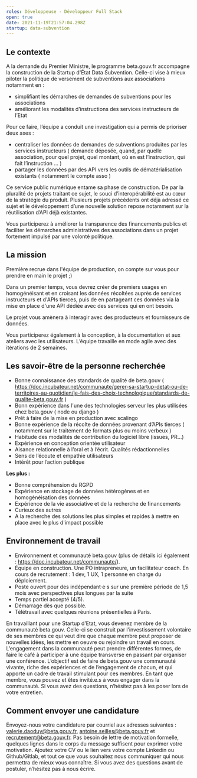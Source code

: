 ```yaml
---
roles: Développeuse - Développeur Full Stack
open: true
date: 2021-11-19T21:57:04.298Z
startup: data-subvention
---
```

## Le contexte

A la demande du Premier Ministre, le programme beta.gouv.fr accompagne la construction de la Startup d'État Data Subvention. Celle-ci vise à mieux piloter la politique de versement de subventions aux associations notamment en :

* simplifiant les démarches de demandes de subventions pour les associations
* améliorant les modalités d’instructions des services instructeurs de l’Etat

Pour ce faire, l’équipe a conduit une investigation qui a permis de prioriser deux axes :

* centraliser les données de demandes de subventions produites par les services instructeurs ( demande déposée, quand, par quelle association, pour quel projet, quel montant, où en est l’instruction, qui fait l’instruction … )
* partager les données par des API vers les outils de dématérialisation existants ( notamment le compte asso )

Ce service public numérique entame sa phase de construction. De par la pluralité de projets traitant ce sujet, le souci d’interopérabilité est au cœur de la stratégie du produit. Plusieurs projets précédents ont déjà adressé ce sujet et le développement d’une nouvelle solution repose notamment sur la réutilisation d’API déjà existantes. 

Vous participerez à améliorer la transparence des financements publics et faciliter les démarches administratives des associations dans un projet fortement impulsé par une volonté politique.

## La mission

Première recrue dans l'équipe de production, on compte sur vous pour prendre en main le projet ;)

Dans un premier temps, vous devrez créer de premiers usages en homogénéisant et en croisant les données récoltées auprès de services instructeurs et d'APIs tierces, puis de en partageant ces données via la mise en place d'une API dédiée avec des services qui en ont besoin.

Le projet vous amènera à interagir avec des producteurs et fournisseurs de données.

Vous participerez également à la conception, à la documentation et aux ateliers avec les utilisateurs. L’équipe travaille en mode agile avec des itérations de 2 semaines.  

## Les savoir-être de la personne recherchée

* Bonne connaissance des standards de qualité de beta.gouv ( https://doc.incubateur.net/communaute/gerer-sa-startup-detat-ou-de-territoires-au-quotidien/je-fais-des-choix-technologique/standards-de-qualite-beta.gouv.fr ) 
* Bonn expérience dans l'une des technologies serveur les plus utilisées chez beta.gouv ( node ou django )
* Prêt à faire de la mise en production avec scalingo
* Bonne expérience de la récolte de données provenant d’APIs tierces ( notamment sur le traitement de formats plus ou moins verbeux )
* Habitude des modalités de contribution du logiciel libre (issues, PR…)
* Expérience en conception orientée utilisateur
* Aisance relationnelle à l’oral et à l’écrit. Qualités rédactionnelles
* Sens de l’écoute et empathie utilisateurs
* Intérêt pour l’action publique

**Les plus :**

* Bonne compréhension du RGPD
* Expérience en stockage de données hétérogènes et en homogénéisation des données
* Expérience de la vie associative et de la recherche de financements
* Curieux des autres
* A la recherche des solutions les plus simples et rapides à mettre en place avec le plus d'impact possible

## Environnement de travail

* Environnement et communauté beta.gouv (plus de détails ici également : https://doc.incubateur.net/communaute/).
* Équipe en construction. Une PO intrapreneure, un facilitateur coach. En cours de recrutement : 1 dev, 1 UX, 1 personne en charge du déploiement.
* Poste ouvert pour des indépendant·e·s sur une première période de 1,5 mois avec perspectives plus longues par la suite
* Temps partiel accepté (4/5).
* Démarrage dès que possible.
* Télétravail avec quelques réunions présentielles à Paris.

En travaillant pour une Startup d’Etat, vous devenez membre de la communauté beta.gouv. Celle-ci se construit par l’investissement volontaire de ses membres ce qui veut dire que chaque membre peut proposer de nouvelles idées, les mettre en oeuvre ou rejoindre un travail en cours. L’engagement dans la communauté peut prendre différentes formes, de faire le café à participer à une équipe transverse en passant par organiser une conférence. L’objectif est de faire de beta.gouv une communauté vivante, riche des expériences et de l’engagement de chacun, et qui apporte un cadre de travail stimulant pour ces membres. En tant que membre, vous pouvez et êtes invité.e.s à vous engager dans la communauté. Si vous avez des questions, n’hésitez pas à les poser lors de votre entretien.

## Comment envoyer une candidature

Envoyez-nous votre candidature par courriel aux adresses suivantes : valerie.daoduy@beta.gouv.fr, antoine.seilles@beta.gouv.fr et [recrutement@beta.gouv.fr](mailto:recrutement@beta.gouv.fr). Pas besoin de lettre de motivation formelle, quelques lignes dans le corps du message suffisent pour exprimer votre motivation. Ajoutez votre CV ou le lien vers votre compte Linkedin ou Github/Gitlab, et tout ce que vous souhaitez nous communiquer qui nous permettra de mieux vous connaître. Si vous avez des questions avant de postuler, n’hésitez pas à nous écrire.